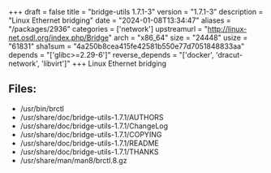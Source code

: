 +++
draft = false
title = "bridge-utils 1.7.1-3"
version = "1.7.1-3"
description = "Linux Ethernet bridging"
date = "2024-01-08T13:34:47"
aliases = "/packages/2936"
categories = ['network']
upstreamurl = "http://linux-net.osdl.org/index.php/Bridge"
arch = "x86_64"
size = "24448"
usize = "61831"
sha1sum = "4a250b8cea415fe42581b550e77d7051848833aa"
depends = "['glibc>=2.29-6']"
reverse_depends = "['docker', 'dracut-network', 'libvirt']"
+++
Linux Ethernet bridging

## Files: 
* /usr/bin/brctl
* /usr/share/doc/bridge-utils-1.7.1/AUTHORS
* /usr/share/doc/bridge-utils-1.7.1/ChangeLog
* /usr/share/doc/bridge-utils-1.7.1/COPYING
* /usr/share/doc/bridge-utils-1.7.1/README
* /usr/share/doc/bridge-utils-1.7.1/THANKS
* /usr/share/man/man8/brctl.8.gz
